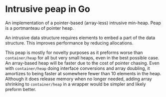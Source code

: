 # Intrusive peap in Go

An implementation of a pointer-based (array-less) intrusive min-heap. Peap is a portmanteau of pointer heap.

An intrusive data structure requires elements to embed a part of the data structure. This improves performance by reducing allocations.

This peap is mostly for novelty purposes as it preforms worse than `container/heap` for all but very small heaps, even in the best possible case. An array-based heap will be faster due to the cost of pointer chasing. Even with `container/heap` doing interface conversions and array doubling, it amortizes to being faster at somewhere fewer than 10 elements in the heap. Although it does release memory when no longer needed, adding array shrinking to `container/heap` in a wrapper would be simpler and likely preform better.

